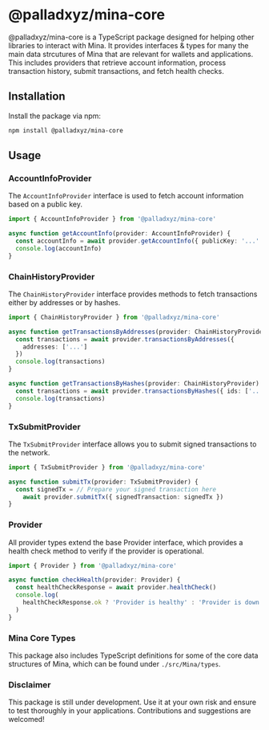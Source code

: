 # @palladxyz/mina-core

@palladxyz/mina-core is a TypeScript package designed for helping other libraries to interact with Mina. It provides interfaces & types for many the main data strcutures of Mina that are relevant for wallets and applications. This includes providers that retrieve account information, process transaction history, submit transactions, and fetch health checks.

## Installation

Install the package via npm:

```bash
npm install @palladxyz/mina-core
```

## Usage

### AccountInfoProvider

The `AccountInfoProvider` interface is used to fetch account information based on a public key.

```ts
import { AccountInfoProvider } from '@palladxyz/mina-core'

async function getAccountInfo(provider: AccountInfoProvider) {
  const accountInfo = await provider.getAccountInfo({ publicKey: '...' })
  console.log(accountInfo)
}
```

### ChainHistoryProvider

The `ChainHistoryProvider` interface provides methods to fetch transactions either by addresses or by hashes.

```ts
import { ChainHistoryProvider } from '@palladxyz/mina-core'

async function getTransactionsByAddresses(provider: ChainHistoryProvider) {
  const transactions = await provider.transactionsByAddresses({
    addresses: ['...']
  })
  console.log(transactions)
}

async function getTransactionsByHashes(provider: ChainHistoryProvider) {
  const transactions = await provider.transactionsByHashes({ ids: ['...'] })
  console.log(transactions)
}
```

### TxSubmitProvider

The `TxSubmitProvider` interface allows you to submit signed transactions to the network.

```ts
import { TxSubmitProvider } from '@palladxyz/mina-core'

async function submitTx(provider: TxSubmitProvider) {
  const signedTx = // Prepare your signed transaction here
    await provider.submitTx({ signedTransaction: signedTx })
}
```

### Provider

All provider types extend the base Provider interface, which provides a health check method to verify if the provider is operational.

```ts
import { Provider } from '@palladxyz/mina-core'

async function checkHealth(provider: Provider) {
  const healthCheckResponse = await provider.healthCheck()
  console.log(
    healthCheckResponse.ok ? 'Provider is healthy' : 'Provider is down'
  )
}
```

### Mina Core Types

This package also includes TypeScript definitions for some of the core data structures of Mina, which can be found under `./src/Mina/types`.

### Disclaimer

This package is still under development. Use it at your own risk and ensure to test thoroughly in your applications. Contributions and suggestions are welcomed!
